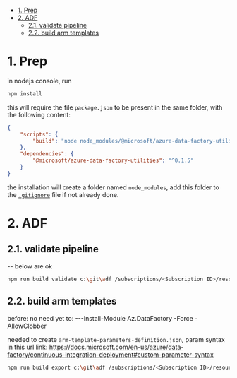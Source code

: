 <!-- TOC -->

- [1. Prep](#1-prep)
- [2. ADF](#2-adf)
    - [2.1. validate pipeline](#21-validate-pipeline)
    - [2.2. build arm templates](#22-build-arm-templates)

<!-- /TOC -->

# 1. Prep
in nodejs console, run
```bash
npm install
```

this will require the file `package.json` to be present in the same folder, with the following content:

```json
{
    "scripts": {
        "build": "node node_modules/@microsoft/azure-data-factory-utilities/lib/index"
    },
    "dependencies": {
        "@microsoft/azure-data-factory-utilities": "^0.1.5"
    }
}

```

the installation will create a folder named `node_modules`, add this folder to the [`.gitignore`](.gitgnore) file if not already done.


# 2. ADF

## 2.1. validate pipeline

-- below are ok

``` bash
npm run build validate c:\git\adf /subscriptions/<Subscription ID>/resourceGroups/datafactorydev/providers/Microsoft.DataFactory/factories/<ADF Name>
```


## 2.2. build arm templates



before:
no need yet to: ---Install-Module Az.DataFactory -Force -AllowClobber

needed to create `arm-template-parameters-definition.json`, param syntax in this url link:
https://docs.microsoft.com/en-us/azure/data-factory/continuous-integration-deployment#custom-parameter-syntax


```bash
npm run build export c:\git\adf /subscriptions/<Subscription ID>/resourceGroups/datafactorydev/providers/Microsoft.DataFactory/factories/<ADF Name> "ArmTemplate"
```


